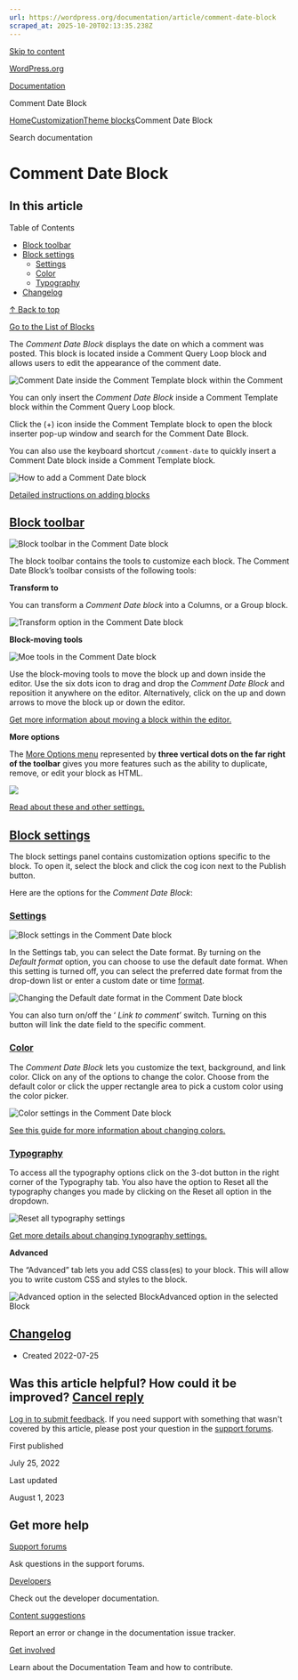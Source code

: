 ```yaml
---
url: https://wordpress.org/documentation/article/comment-date-block
scraped_at: 2025-10-20T02:13:35.238Z
---
```


[Skip to content](https://wordpress.org/documentation/article/comment-date-block/#wp--skip-link--target)

[WordPress.org](https://wordpress.org/)

[Documentation](https://wordpress.org/documentation)

Comment Date Block

[Home](https://wordpress.org/documentation)[Customization](https://wordpress.org/documentation/customization/)[Theme blocks](https://wordpress.org/documentation/category/theme-blocks/)Comment Date Block

Search documentation

# Comment Date Block

## In this article

Table of Contents

- [Block toolbar](https://wordpress.org/documentation/article/comment-date-block/#block-toolbar)
- [Block settings](https://wordpress.org/documentation/article/comment-date-block/#block-settings)
  - [Settings](https://wordpress.org/documentation/article/comment-date-block/#settings)
  - [Color](https://wordpress.org/documentation/article/comment-date-block/#color)
  - [Typography](https://wordpress.org/documentation/article/comment-date-block/#typography)
- [Changelog](https://wordpress.org/documentation/article/comment-date-block/#changelog)

[↑ Back to top](https://wordpress.org/documentation/article/comment-date-block/#wp--skip-link--target)

[Go to the List of Blocks](https://wordpress.org/documentation/article/blocks/)

The _Comment Date_ _Block_ displays the date on which a comment was posted. This block is located inside a Comment Query Loop block and allows users to edit the appearance of the comment date.

![Comment Date inside the Comment Template block within the Comment ](https://lh4.googleusercontent.com/P1T4j6VrNLnePmR12_r8K3QKMppdmoku7XDCvC4X5PzeeRDZpq5KbyFnaf2w1sYOKA9NKG2FBm79OhZ6ie4vGrCXRAiP7mqiHwmIdLGi6hByIrFPP8HZ-9M74RTjilIlYT3eV9Gw9qrfT606T_Fr4Q)

You can only insert the _Comment Date Block_ inside a Comment Template block within the Comment Query Loop block.

Click the (+) icon inside the Comment Template block to open the block inserter pop-up window and search for the Comment Date Block.

You can also use the keyboard shortcut `/comment-date` to quickly insert a Comment Date block inside a Comment Template block.

![How to add a Comment Date block](https://lh6.googleusercontent.com/kasTjALjXSxbLHp0F1sMvnlIBzN64PbppKm2afgTV8ZyW_GEXWchvCmxAYJj05pwx33gwm07ExpI0eyoIyj5ey4etH2MZNl0hDJ9ZREtgxNbHHVpSJJFbrPzKVxBGDzDtCppvQRxQ-hZbIlqxdDPDQ)

[Detailed instructions on adding blocks](https://wordpress.org/documentation/article/adding-a-new-block/)

## [Block toolbar](https://wordpress.org/documentation/article/comment-date-block/\#block-toolbar)

![Block toolbar in the Comment Date block](https://lh5.googleusercontent.com/b2nvjTIuBGivg3wBQVZM2aNxJkPETPtjyzL27OYTbdeb8uvnrozpgUaQSllkCNeuOOKw0fh4FXsWFWsPu0TlyIL91hm-iIeKTwIDVQUWMx_Z67ZvG0XiwgkrQTEAkdDkejcbYEtpnTW27qhG75vgpQ)

The block toolbar contains the tools to customize each block. The Comment Date Block’s toolbar consists of the following tools:

**Transform to**

You can transform a _Comment Date block_ into a Columns, or a Group block.

![Transform option in the Comment Date block](https://wordpress.org/documentation/files/2022/08/Screen-Shot-2022-08-02-at-10.50.22-AM-1.png)

**Block-moving tools**

![Moe tools in the Comment Date block](https://lh5.googleusercontent.com/BMUqC-W5K9GJvX8HaqNeEogwmfCjPx_BNIE1gU-JxFZ2muYyYP9ZVsJD2FYMtqsflOV7MuZHlrHeg_ZWw5U_RSPuqF3fKQyRXgf7i0GO8u0aaDECNm1VSClDc7SmXIjwHPXOVfTMtphXa8o3VJpuxA)

Use the block-moving tools to move the block up and down inside the editor. Use the six dots icon to drag and drop the _Comment Date Block_ and reposition it anywhere on the editor. Alternatively, click on the up and down arrows to move the block up or down the editor.

[Get more information about moving a block within the editor.](https://wordpress.org/documentation/article/moving-blocks/)

**More options**

The [More Options menu](https://wordpress.org/documentation/article/more-options) represented by **three vertical dots on the far right of the toolbar** gives you more features such as the ability to duplicate, remove, or edit your block as HTML.

![](https://lh6.googleusercontent.com/3ZRruou9uwU_69EM8ikcNkCMP4HQ7fT_CHDyGi8l5XazSv7iLJNSaQWDUL01XCN-lHB3dWO9UAyvkj2VD93pQWD7OVk-YPnccKf0ZJTfQdZzmwUnUGf0ovVasghk3SsiyLms23wvNckgypR9Z9DQyQ)

[Read about these and other settings.](https://wordpress.org/documentation/article/more-options/)

## [Block settings](https://wordpress.org/documentation/article/comment-date-block/\#block-settings)

The block settings panel contains customization options specific to the block. To open it, select the block and click the cog icon next to the Publish button.

Here are the options for the _Comment Date Block_:

### [Settings](https://wordpress.org/documentation/article/comment-date-block/\#settings)

![Block settings in the Comment Date block](https://lh4.googleusercontent.com/gaunkTZ656nCecmi8YPqCKSq439XJluhKVfB-NYsumTL4LJwqQhfh3-ZimLe_Cjyn2TxDSF11Npiy1ARejTYqhZuvOIsBOZESSYp4M0yxntzO23jC4xZbQWqkwQVTd_rbUft7gWgkr59kWDoEvHGSg)

In the Settings tab, you can select the Date format. By turning on the _Default format_ option, you can choose to use the default date format. When this setting is turned off, you can select the preferred date format from the drop-down list or enter a custom date or time [format](https://wordpress.org/documentation/article/formatting-date-and-time/).

![Changing the Default date format in the Comment Date block](https://wordpress.org/documentation/files/2022/07/Screen-Shot-2022-07-25-at-9.47.41-AM-2-524x1024.png)

You can also turn on/off the ‘ _Link to comment’_ switch. Turning on this button will link the date field to the specific comment.

### [Color](https://wordpress.org/documentation/article/comment-date-block/\#color)

The _Comment Date Block_ lets you customize the text, background, and link color. Click on any of the options to change the color. Choose from the default color or click the upper rectangle area to pick a custom color using the color picker.

![Color settings in the Comment Date block](https://wordpress.org/documentation/files/2022/07/Screen-Shot-2022-07-25-at-9.55.47-AM-1-1024x530.png)

[See this guide for more information about changing colors.](https://wordpress.org/documentation/article/colors-settings-overview/)

### [Typography](https://wordpress.org/documentation/article/comment-date-block/\#typography)

To access all the typography options click on the 3-dot button in the right corner of the Typography tab. You also have the option to Reset all the typography changes you made by clicking on the Reset all option in the dropdown.

![Reset all typography settings](https://wordpress.org/documentation/files/2022/07/Screen-Shot-2022-07-25-at-10.04.20-AM.png)

[Get more details about changing typography settings.](https://wordpress.org/documentation/article/typography-settings-overview/)

**Advanced**

The “Advanced” tab lets you add CSS class(es) to your block. This will allow you to write custom CSS and styles to the block.

![Advanced option in the selected Block](https://lh6.googleusercontent.com/HCaeEAd-xkijY3husAGN8FkRfOokz6h-mLa1vQoT11JIf366WEE4Y3jtoy6CTOJGTpBZELgZPdIewg2ug8pURV5XtFciGwLHJiNwleOvlGte5WnWTug0SYe4p-qBR54_8oR1NwHM)Advanced option in the selected Block

## [Changelog](https://wordpress.org/documentation/article/comment-date-block/\#changelog)

- Created 2022-07-25

## Was this article helpful? How could it be improved? [Cancel reply](https://wordpress.org/documentation/article/comment-date-block/\#respond)

[Log in to submit feedback](https://login.wordpress.org/?redirect_to=https%3A%2F%2Fwordpress.org%2Fdocumentation%2Farticle%2Fcomment-date-block%2F&locale=en_US). If you need support with something that wasn't covered by this article, please post your question in the [support forums](https://wordpress.org/support/forums/).

First published

July 25, 2022

Last updated

August 1, 2023

## Get more help

[Support forums](https://wordpress.org/support/forums/)

Ask questions in the support forums.

[Developers](https://developer.wordpress.org/)

Check out the developer documentation.

[Content suggestions](https://github.com/WordPress/Documentation-Issue-Tracker/issues)

Report an error or change in the documentation issue tracker.

[Get involved](https://make.wordpress.org/docs/)

Learn about the Documentation Team and how to contribute.